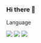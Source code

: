 ### Hi there 👋

Language

<img src="https://img.shields.io/badge/Android-3DDC84?style=flat-square&logo=Android&logoColor=white"/>  <img src="https://img.shields.io/badge/Flutter-02569B?style=flat-square&logo=Flutter&logoColor=white"/> <img src="https://img.shields.io/badge/Java-000000?style=flat-square&logo=openjdk&logoColor=white"/>



<!--
**cityshin/cityshin** is a ✨ _special_ ✨ repository because its `README.md` (this file) appears on your GitHub profile.

Here are some ideas to get you started:

- 🔭 I’m currently working on ...
- 🌱 I’m currently learning ...
- 👯 I’m looking to collaborate on ...
- 🤔 I’m looking for help with ...
- 💬 Ask me about ...
- 📫 How to reach me: ...
- 😄 Pronouns: ...
- ⚡ Fun fact: ...
-->
